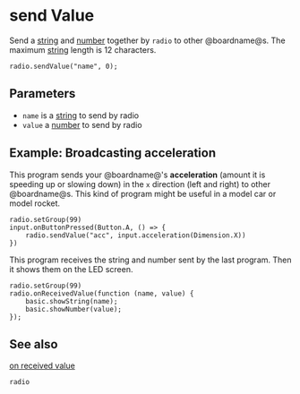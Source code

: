 # send Value

Send a [string]() and [number]() together by ``radio`` to other @boardname@s.
The maximum [string]() length is 12 characters.

```sig
radio.sendValue("name", 0);
```

## Parameters

* ``name`` is a [string](/types/string) to send by radio
* ``value`` a [number](/types/number) to send by radio

## Example: Broadcasting acceleration

This program sends your @boardname@'s **acceleration** (amount it is
speeding up or slowing down) in the `x` direction (left and right) to
other @boardname@s. This kind of program might be useful in a model car
or model rocket.

```blocks
radio.setGroup(99)
input.onButtonPressed(Button.A, () => {
    radio.sendValue("acc", input.acceleration(Dimension.X))
})
```

This program receives the string and number sent by the last program.
Then it shows them on the LED screen.

```blocks
radio.setGroup(99)
radio.onReceivedValue(function (name, value) {
	basic.showString(name);
    basic.showNumber(value);
});
```

## See also

[on received value](/reference/radio/on-received-value)

```package
radio
```
